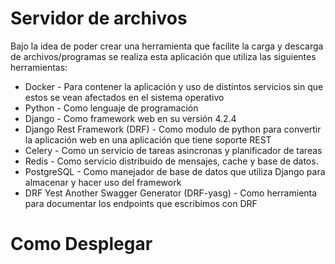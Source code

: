 # Servidor de archivos

Bajo la idea de poder crear una herramienta que facilite la carga y descarga de archivos/programas se realiza esta aplicación que utiliza las siguientes herramientas:

* Docker - Para contener la aplicación y uso de distintos servicios sin que estos se vean afectados en el sistema operativo
* Python - Como lenguaje de programación
* Django - Como framework web en su versión 4.2.4
* Django Rest Framework (DRF) - Como modulo de python para convertir la aplicación web en una aplicación que tiene soporte REST
* Celery - Como un servicio de tareas asincronas y planificador de tareas
* Redis - Como servicio distribuido de mensajes, cache y base de datos.
* PostgreSQL - Como manejador de base de datos que utiliza Django para almacenar y hacer uso del framework
* DRF Yest Another Swagger Generator (DRF-yasg) - Como herramienta para documentar los endpoints que escribimos con DRF

# Como Desplegar


